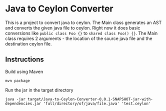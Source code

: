 # Java to Ceylon Converter

This is a project to convert java to ceylon. 
The Main class generates an AST and converts the given java file to ceylon.
Right now it does basic conversions like `public class Foo {}` to `shared class Foo() {}`. 
The Main class requires 2 arguments - the location of the source java file and the destination ceylon file.

## Instructions

Build using Maven

`mvn package`

Run the jar in the target directory

`java -jar target/Java-to-Ceylon-Converter-0.0.1-SNAPSHOT-jar-with-dependencies.jar 'full/directory/of/java/file.java' 'test.ceylon'`
